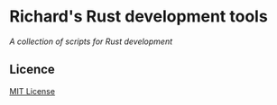 # Richard's Rust development tools

_A collection of scripts for Rust development_

## Licence

[MIT License][licence]

[licence]: LICENSE
